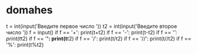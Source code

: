 # domahes
t = int(input('Введите первое число '))
t2 = int(input('Введите второе число '))
f = input()
if f == '+':
    print(t+t2)
if f == '-':
    print(t-t2)
if f == '*':
    print(t*t2)
if f == '**':
    print(t**t2)
if f == '/':
    print(t/t2)
if f == '//':
    print(t//t2)
if f == '%':
    print(t%t2)
